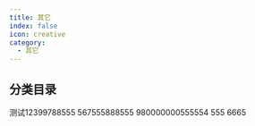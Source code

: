 ```yaml
---
title: 其它
index: false
icon: creative
category:
  - 其它
---
```


## 分类目录

测试12399788555
567555888555
980000000555554
555
6665
<ArticlesMenu />

